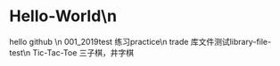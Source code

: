 # Hello-World\n
hello github \n
001_2019test  练习practice\n
trade  库文件测试library-file-test\n
Tic-Tac-Toe  三子棋，井字棋
